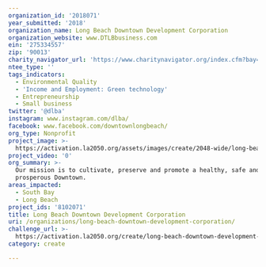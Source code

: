 ```yaml
---
organization_id: '2018071'
year_submitted: '2018'
organization_name: Long Beach Downtown Development Corporation
organization_website: www.DTLBbusiness.com
ein: '275334557'
zip: '90013'
charity_navigator_url: 'https://www.charitynavigator.org/index.cfm?bay=search.profile&ein=275334557'
ntee_type: ''
tags_indicators:
  - Environmental Quality
  - 'Income and Employment: Green technology'
  - Entrepreneurship
  - Small business
twitter: '@dlba'
instagram: www.instagram.com/dlba/
facebook: www.facebook.com/downtownlongbeach/
org_type: Nonprofit
project_image: >-
  https://activation.la2050.org/assets/images/create/2048-wide/long-beach-downtown-development-corporation.jpg
project_video: '0'
org_summary: >-
  Our mission is to cultivate, preserve and promote a healthy, safe and
  prosperous Downtown.
areas_impacted:
  - South Bay
  - Long Beach
project_ids: '8102071'
title: Long Beach Downtown Development Corporation
uri: /organizations/long-beach-downtown-development-corporation/
challenge_url: >-
  https://activation.la2050.org/create/long-beach-downtown-development-corporation/
category: create

---
```

